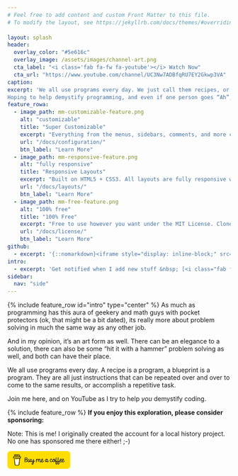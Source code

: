 ```yaml
---
# Feel free to add content and custom Front Matter to this file.
# To modify the layout, see https://jekyllrb.com/docs/themes/#overriding-theme-defaults

layout: splash
header:
  overlay_color: "#5e616c"
  overlay_image: /assets/images/channel-art.png
  cta_label: "<i class='fab fa-fw fa-youtube'></i> Watch Now"
  cta_url: "https://www.youtube.com/channel/UC3Nw7ADBfqRU7EY2Gkwp3VA"
caption:
excerpt: 'We all use programs every day. We just call them recipes, or blueprints, or plans.<br />
Hoping to help demystify programming, and even if one person goes “Ah”, I’ll be happy.<br />'
feature_rowa:
  - image_path: mm-customizable-feature.png
    alt: "customizable"
    title: "Super Customizable"
    excerpt: "Everything from the menus, sidebars, comments, and more can be configured or set with YAML Front Matter."
    url: "/docs/configuration/"
    btn_label: "Learn More"
  - image_path: mm-responsive-feature.png
    alt: "fully responsive"
    title: "Responsive Layouts"
    excerpt: "Built on HTML5 + CSS3. All layouts are fully responsive with helpers to augment your content."
    url: "/docs/layouts/"
    btn_label: "Learn More"
  - image_path: mm-free-feature.png
    alt: "100% free"
    title: "100% Free"
    excerpt: "Free to use however you want under the MIT License. Clone it, fork it, customize it, whatever!"
    url: "/docs/license/"
    btn_label: "Learn More"
github:
  - excerpt: '{::nomarkdown}<iframe style="display: inline-block;" src="https://ghbtns.com/github-btn.html?user=mmistakes&repo=minimal-mistakes&type=star&count=true&size=large" frameborder="0" scrolling="0" width="160px" height="30px"></iframe> <iframe style="display: inline-block;" src="https://ghbtns.com/github-btn.html?user=mmistakes&repo=minimal-mistakes&type=fork&count=true&size=large" frameborder="0" scrolling="0" width="158px" height="30px"></iframe>{:/nomarkdown}'
intro:
  - excerpt: 'Get notified when I add new stuff &nbsp; [<i class="fab fa-fw fa-twitter"></i> @Every1Codes](https://twitter.com/Every1Codes){: .btn .btn--twitter}'
sidebar:
  nav: "side"
---
```

{% include feature_row id="intro" type="center" %}
As much as programming has this aura of geekery and math guys with pocket protectors (ok, that might be a bit dated), its really more about problem solving in much the same way as any other job.

And in my opinion, it’s an art form as well. There can be an elegance to a solution, there can also be some “hit it with a hammer” problem solving as well, and both can have their place.

We all use programs every day. A recipe is a program, a blueprint is a program. They are all just instructions that can be repeated over and over to come to the same results, or accomplish a repetitive task.

Join me here, and on YouTube as I try to help _you_ demystify coding.

{% include feature_row %}
**If you enjoy this exploration, please consider sponsoring:**

Note: This is me!  I originally created the account for a local history project. No one has sponsored me there either! ;-)


[!["Buy Me A Coffee"](/assets/images/coffee.png)](https://www.buymeacoffee.com/petersmithca)